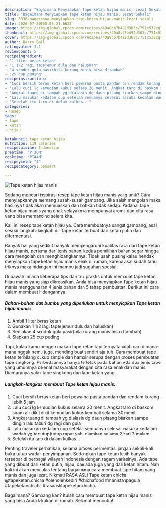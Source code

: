 ```yaml
---
description: "Bagaimana Menyiapkan Tape ketan hijau manis, Lezat Sekali"
title: "Bagaimana Menyiapkan Tape ketan hijau manis, Lezat Sekali"
slug: 3338-bagaimana-menyiapkan-tape-ketan-hijau-manis-lezat-sekali
date: 2020-07-30T00:05:21.662Z
image: https://img-global.cpcdn.com/recipes/40a8cb7b492d363c/751x532cq70/tape-ketan-hijau-manis-foto-resep-utama.jpg
thumbnail: https://img-global.cpcdn.com/recipes/40a8cb7b492d363c/751x532cq70/tape-ketan-hijau-manis-foto-resep-utama.jpg
cover: https://img-global.cpcdn.com/recipes/40a8cb7b492d363c/751x532cq70/tape-ketan-hijau-manis-foto-resep-utama.jpg
author: Barry Ball
ratingvalue: 3.1
reviewcount: 5
recipeingredient:
- "1 liter beras ketan"
- "1 1/2 ragi tapejemur dulu dan haluskan"
- "4 sendok gula pasirbila kurang manis bisa ditambah"
- "25 cup puding"
recipeinstructions:
- "Cuci bersih beras ketan beri pewarna pasta pandan dan rendam kurang lebih 5 jam"
- "Lalu cuci lg kemudian kukus selama 20 menit. Angkat taro di baskom siram air dikit dikit kemudian kukus kembali selama 30 menit"
- "Angkat tuang di tampah yg dialasin dg daun pisang biarkan sampe dingin lalu taburi dg ragi dan gula"
- "Lalu masukan kedalam cup setelah semuanya selesai masuka kedalam wadah yg tertutup(tutup rapat yah) diamkan selama 2 hari 3 malam"
- "Setelah itu taro di dalam kulkas..."
categories:
- Resep
tags:
- tape
- ketan
- hijau

katakunci: tape ketan hijau 
nutrition: 119 calories
recipecuisine: Indonesian
preptime: "PT20M"
cooktime: "PT44M"
recipeyield: "4"
recipecategory: Dessert

---
```



![Tape ketan hijau manis](https://img-global.cpcdn.com/recipes/40a8cb7b492d363c/751x532cq70/tape-ketan-hijau-manis-foto-resep-utama.jpg)

Sedang mencari inspirasi resep tape ketan hijau manis yang unik? Cara menyiapkannya memang susah-susah gampang. Jika salah mengolah maka hasilnya tidak akan memuaskan dan bahkan tidak sedap. Padahal tape ketan hijau manis yang enak selayaknya mempunyai aroma dan cita rasa yang bisa memancing selera kita.

Kali ini resep tape ketan hijau ya. Cara membuatnya sangat gampang, asal sesuai langkah-langkah di. Tape ketan terbuat dari ketan putih dan difermentasi.

Banyak hal yang sedikit banyak mempengaruhi kualitas rasa dari tape ketan hijau manis, pertama dari jenis bahan, kedua pemilihan bahan segar hingga cara mengolah dan menghidangkannya. Tidak usah pusing kalau hendak menyiapkan tape ketan hijau manis enak di rumah, karena asal sudah tahu triknya maka hidangan ini mampu jadi suguhan spesial.


Di bawah ini ada beberapa tips dan trik praktis untuk membuat tape ketan hijau manis yang siap dikreasikan. Anda bisa menyiapkan Tape ketan hijau manis menggunakan 4 jenis bahan dan 5 tahap pembuatan. Berikut ini cara dalam membuat hidangannya.

<!--inarticleads1-->

##### Bahan-bahan dan bumbu yang diperlukan untuk menyiapkan Tape ketan hijau manis:

1. Ambil 1 liter beras ketan
1. Gunakan 1 1/2 ragi tape(jemur dulu dan haluskan)
1. Sediakan 4 sendok gula pasir(bila kurang manis bisa ditambah)
1. Siapkan 25 cup puding


Tapi, kalau kamu pengen makan tape ketan tapi ternyata udah cari dimana-mana nggak nemu juga, mending buat sendiri aja tuh. Cara membuat tape ketan terbilang cukup simple dan hampir serupa dengan proses pembuatan tape singkong. Perbedaannya hanya terletak pada bahan Ada dua jenis tape yang umumnya dikenal masyarakat dengan cita rasa enak dan manis. Diantaranya yakni tape singkong dan tape ketan yang. 

<!--inarticleads2-->

##### Langkah-langkah membuat Tape ketan hijau manis:

1. Cuci bersih beras ketan beri pewarna pasta pandan dan rendam kurang lebih 5 jam
1. Lalu cuci lg kemudian kukus selama 20 menit. Angkat taro di baskom siram air dikit dikit kemudian kukus kembali selama 30 menit
1. Angkat tuang di tampah yg dialasin dg daun pisang biarkan sampe dingin lalu taburi dg ragi dan gula
1. Lalu masukan kedalam cup setelah semuanya selesai masuka kedalam wadah yg tertutup(tutup rapat yah) diamkan selama 2 hari 3 malam
1. Setelah itu taro di dalam kulkas...


Penting traveler perhatikan, selama proses permentasi jangan sekali-kali buka tutup wadah penyimpanan. Sedangkan tape ketan lebih banyak tersebar di berbagai wilayah Indonesia dengan ragam variasinya. Ada tape yang dibuat dari ketan putih, hijau, dan ada juga yang dari ketan hitam. Nah kali ini akan mengulas tentang bagaimana cara membuat tape hitam yang manis dan juga lezat. Nikmati RASA ASLI Tape ketan chicha. @tapeketan.chicha #oleholehkediri #chichafood #manistanpagula #tapeketanchicha #rasaaslitapeketanchicha. 

Bagaimana? Gampang kan? Itulah cara membuat tape ketan hijau manis yang bisa Anda lakukan di rumah. Selamat mencoba!
